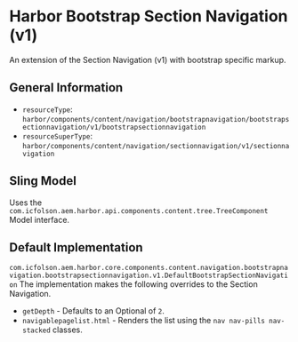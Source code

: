 # Harbor Bootstrap Section Navigation (v1)

An extension of the Section Navigation (v1) with bootstrap specific markup.

## General Information

* `resourceType`: `harbor/components/content/navigation/bootstrapnavigation/bootstrapsectionnavigation/v1/bootstrapsectionnavigation`
* `resourceSuperType`: `harbor/components/content/navigation/sectionnavigation/v1/sectionnavigation`

## Sling Model

Uses the `com.icfolson.aem.harbor.api.components.content.tree.TreeComponent` Model interface.

## Default Implementation

`com.icfolson.aem.harbor.core.components.content.navigation.bootstrapnavigation.bootstrapsectionnavigation.v1.DefaultBootstrapSectionNavigation`
The implementation makes the following overrides to the Section Navigation.

* `getDepth` - Defaults to an Optional of `2`. 
* `navigablepagelist.html` - Renders the list using the `nav nav-pills nav-stacked` 
  classes.
  
  